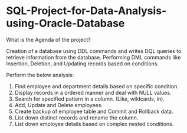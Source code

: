 # SQL-Project-for-Data-Analysis-using-Oracle-Database
What is the Agenda of the project?

Creation of a database using DDL commands and writes DQL queries to retrieve information from the database. Performing DML commands like Insertion, Deletion, and Updating records based on conditions.

Perform the below analysis:

1. Find employee and department details based on specific condition.
2. Display records in a ordered manner and deal with NULL values.
3. Search for specified pattern in a column. (Like, wildcards, in).
4. Add, Update and Delete employees.
5. Create backup of employee table and Commit and Rollback data.
6. List down distinct records and rename the column.
7. List down employee details based on complex nested conditions.
